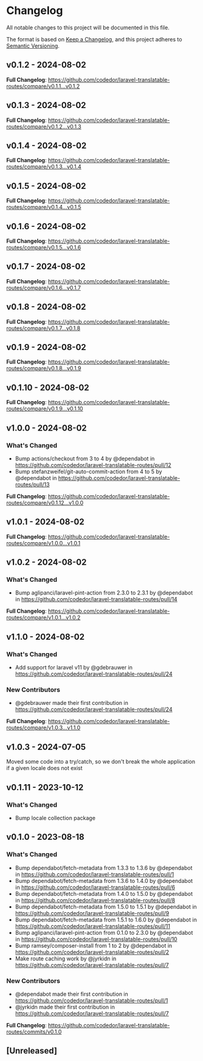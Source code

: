 # Changelog

All notable changes to this project will be documented in this file.

The format is based on [Keep a Changelog](https://keepachangelog.com/en/1.0.0/),
and this project adheres to [Semantic Versioning](https://semver.org/spec/v2.0.0.html).

## v0.1.2 - 2024-08-02

**Full Changelog**: https://github.com/codedor/laravel-translatable-routes/compare/v0.1.1...v0.1.2

## v0.1.3 - 2024-08-02

**Full Changelog**: https://github.com/codedor/laravel-translatable-routes/compare/v0.1.2...v0.1.3

## v0.1.4 - 2024-08-02

**Full Changelog**: https://github.com/codedor/laravel-translatable-routes/compare/v0.1.3...v0.1.4

## v0.1.5 - 2024-08-02

**Full Changelog**: https://github.com/codedor/laravel-translatable-routes/compare/v0.1.4...v0.1.5

## v0.1.6 - 2024-08-02

**Full Changelog**: https://github.com/codedor/laravel-translatable-routes/compare/v0.1.5...v0.1.6

## v0.1.7 - 2024-08-02

**Full Changelog**: https://github.com/codedor/laravel-translatable-routes/compare/v0.1.6...v0.1.7

## v0.1.8 - 2024-08-02

**Full Changelog**: https://github.com/codedor/laravel-translatable-routes/compare/v0.1.7...v0.1.8

## v0.1.9 - 2024-08-02

**Full Changelog**: https://github.com/codedor/laravel-translatable-routes/compare/v0.1.8...v0.1.9

## v0.1.10 - 2024-08-02

**Full Changelog**: https://github.com/codedor/laravel-translatable-routes/compare/v0.1.9...v0.1.10

## v1.0.0 - 2024-08-02

### What's Changed

* Bump actions/checkout from 3 to 4 by @dependabot in https://github.com/codedor/laravel-translatable-routes/pull/12
* Bump stefanzweifel/git-auto-commit-action from 4 to 5 by @dependabot in https://github.com/codedor/laravel-translatable-routes/pull/13

**Full Changelog**: https://github.com/codedor/laravel-translatable-routes/compare/v0.1.12...v1.0.0

## v1.0.1 - 2024-08-02

**Full Changelog**: https://github.com/codedor/laravel-translatable-routes/compare/v1.0.0...v1.0.1

## v1.0.2 - 2024-08-02

### What's Changed

* Bump aglipanci/laravel-pint-action from 2.3.0 to 2.3.1 by @dependabot in https://github.com/codedor/laravel-translatable-routes/pull/14

**Full Changelog**: https://github.com/codedor/laravel-translatable-routes/compare/v1.0.1...v1.0.2

## v1.1.0 - 2024-08-02

### What's Changed

* Add support for laravel v11 by @gdebrauwer in https://github.com/codedor/laravel-translatable-routes/pull/24

### New Contributors

* @gdebrauwer made their first contribution in https://github.com/codedor/laravel-translatable-routes/pull/24

**Full Changelog**: https://github.com/codedor/laravel-translatable-routes/compare/v1.0.3...v1.1.0

## v1.0.3 - 2024-07-05

Moved some code into a try/catch, so we don't break the whole application if a given locale does not exist

## v0.1.11 - 2023-10-12

### What's Changed

- Bump locale collection package

## v0.1.0 - 2023-08-18

### What's Changed

- Bump dependabot/fetch-metadata from 1.3.3 to 1.3.6 by @dependabot in https://github.com/codedor/laravel-translatable-routes/pull/1
- Bump dependabot/fetch-metadata from 1.3.6 to 1.4.0 by @dependabot in https://github.com/codedor/laravel-translatable-routes/pull/6
- Bump dependabot/fetch-metadata from 1.4.0 to 1.5.0 by @dependabot in https://github.com/codedor/laravel-translatable-routes/pull/8
- Bump dependabot/fetch-metadata from 1.5.0 to 1.5.1 by @dependabot in https://github.com/codedor/laravel-translatable-routes/pull/9
- Bump dependabot/fetch-metadata from 1.5.1 to 1.6.0 by @dependabot in https://github.com/codedor/laravel-translatable-routes/pull/11
- Bump aglipanci/laravel-pint-action from 0.1.0 to 2.3.0 by @dependabot in https://github.com/codedor/laravel-translatable-routes/pull/10
- Bump ramsey/composer-install from 1 to 2 by @dependabot in https://github.com/codedor/laravel-translatable-routes/pull/2
- Make route caching work by @jyrkidn in https://github.com/codedor/laravel-translatable-routes/pull/7

### New Contributors

- @dependabot made their first contribution in https://github.com/codedor/laravel-translatable-routes/pull/1
- @jyrkidn made their first contribution in https://github.com/codedor/laravel-translatable-routes/pull/7

**Full Changelog**: https://github.com/codedor/laravel-translatable-routes/commits/v0.1.0

## [Unreleased]
